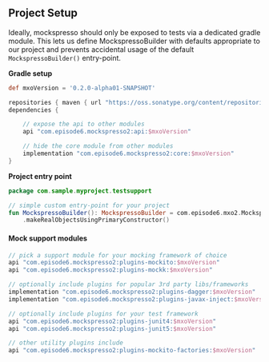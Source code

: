 ## Project Setup
Ideally, mockspresso should only be exposed to tests via a dedicated gradle module. This lets us define MockspressoBuilder with defaults appropriate to our project and prevents accidental usage of the default `MockspressoBuilder()` entry-point.

**Gradle setup**
```groovy
def mxoVersion = '0.2.0-alpha01-SNAPSHOT'

repositories { maven { url "https://oss.sonatype.org/content/repositories/snapshots/" } }
dependencies {

    // expose the api to other modules
    api "com.episode6.mockspresso2:api:$mxoVersion"

    // hide the core module from other modules
    implementation "com.episode6.mockspresso2:core:$mxoVersion"
}
```

**Project entry point**
```kotlin
package com.sample.myproject.testsupport

// simple custom entry-point for your project
fun MockspressoBuilder(): MockspressoBuilder = com.episode6.mxo2.MockspressoBuilder()
    .makeRealObjectsUsingPrimaryConstructor()
```

#### Mock support modules

```groovy
// pick a support module for your mocking framework of choice
api "com.episode6.mockspresso2:plugins-mockito:$mxoVersion"
api "com.episode6.mockspresso2:plugins-mockk:$mxoVersion"

// optionally include plugins for popular 3rd party libs/frameworks
implementation "com.episode6.mockspresso2:plugins-dagger:$mxoVersion"
implementation "com.episode6.mockspresso2:plugins-javax-inject:$mxoVersion"

// optionally include plugins for your test framework
api "com.episode6.mockspresso2:plugins-junit4:$mxoVersion"
api "com.episode6.mockspresso2:plugins-junit5:$mxoVersion"

// other utility plugins include
api "com.episode6.mockspresso2:plugins-mockito-factories:$mxoVersion"
```
